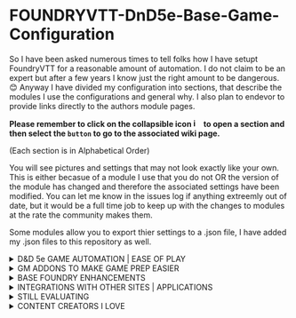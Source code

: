 # FOUNDRYVTT-DnD5e-Base-Game-Configuration
So I have been asked numerous times to tell folks how I have setupt FoundryVTT for a reasonable amount of automation.
I do not claim to be an expert but after a few years I know just the right amount to be dangerous. 😊
Anyway I have divided my configuration into sections, that describe the modules I use the configurations and general why.  I also plan to endevor to provide links directly to the authors module pages. 

<b>Please remember to click on the collapsible icon <img width="15" alt="image" src="https://user-images.githubusercontent.com/76136571/164912225-f8485d94-56bd-4e1d-baf9-58873cb426a4.png"> to open a section and then select the ```button``` to go to the associated wiki page.</b>  <p>(Each section is in Alphabetical Order)</p> 

You will see pictures and settings that may not look exactly like your own.  This is either becasue of a module I use that you do not OR the version of the module has changed and therefore the associated settings have been modified.  You can let me know in the issues log if anything extreemly out of date, but it would be a full time job to keep up with the changes to modules at the rate the community makes them.

Some modules allow you to export thier settings to a .json file, I have added my .json files to this repository as well.

<details>
<summary> D&D 5e GAME AUTOMATION | EASE OF PLAY</summary>
<p>&nbsp;</p>
  
  - ```About Time```
  
  - ```Active Auras```
  
  - ```Active Token Effects```
  
  - ```Automated Animations```
  
  - ```Automated Evocations```
  
  - ```DFReds Convenient Effects```
  
  - ```DFreds Effects Panel```
  
  - ```Dynamic Active Effects SRD```
  
  - ```Dynamic effects using Active Effects```
  
  - ```FX Master```
  
  - ```Health Estimate```
  
  - ```Illandril's Inventory Sorter (5e)```
  
  - ```Item Containers```
  
  - ```Item Macro```
  
  - ```JB2A - Patreon Complete Collection```
  
  - ```Let Me Roll That For You!```
  
  - ```Link Item and Resource```
  
  - ```Magic Items```
  
  - ```Midi QOL```
  
  - ```Midi SRD```
  
  - ```Monk's Active Tile Triggers```
  
  - ```Monk's Little Details```
  
  - ```Simple Calendar```
  
  - ```Spell Templete Manager```
  
  - ```Times Up```
  
  - ```Token Magic FX```
  
<p>&nbsp;</p>  
</details>

<details>
<summary> GM ADDONS TO MAKE GAME PREP EASIER </summary>
<p>&nbsp;</p>
  
  - ```Advanced Drawing Tools```
  
  - ```DF Architect```
  
  - ```DF Scene Enhancement```
  
  - ```Grid Scale Menu```
  
  - ```Moulinette```
  
<p>&nbsp;</p>  
</details>

<details>
<summary> BASE FOUNDRY ENHANCEMENTS </summary>
<p>&nbsp;</p>
  
  - <a href="https://github.com/jbowensii/FOUNDRYVTT-DnD5e-Base-Game-Configuration/wiki/5e-Sheet-Resource-Plus">```5e Sheet Resources Plus```</a>
  
  - ```Better Target```
  
  - ```Changelogs & Conflicts```
  
  - ```Cleaner Sheet Title Bar```
  
  - ```Combat Focus```
  
  - ```Compendium Folders```
  
  - ```Dice so Nice!```
  
  - ```Dice Tray```
  
  - ```Drag Ruler```
  
  - ```Entice with Dice so Nice```
  
  - ```Force Client Settings```
  
  - ```Forien's Copy Enviroment```
  
  - ```Image Hover```
  
  - ```Less Fog```
  
  - ```Lordu's Custom Dice for Dice so Nice```
  
  - ```Multilevel Tokens```
  
  - ```Navbar Tweeks```
  
  - ```Nice More Dice```
  
  - ```Parallaxia```
  
  - ```Permission Viewer```
  
  - ```Ping Logger```
  
  - ```Pings```
  
  - ```PopOut!```
  
  - ```Select tool everywhere```
  
  - ```Sequencer```
  
  - ```Settings Extender```
  
  - ```Smart Doors```
  
  - ```Tidy5e Sheet```
  
  - ```Token Action HUD```
  
  - ```Token Attacher```
  
  - ```oken Info Icons```
  
  - ```Token Variant Art```
  
  - ```Warpgate```
  
<p>&nbsp;</p>  
</details>

<details>
<summary> INTEGRATIONS WITH OTHER SITES | APPLICATIONS </summary>
<p>&nbsp;</p>

    - ```D&D Beyond Importer```
  
    - ```HTML to Scene```
  
    - ```Universal Battlemap Importer```
  
<p>&nbsp;</p>  
</details>

<details>
<summary> STILL EVALUATING </summary>
<p>&nbsp;</p>

  - ```Better Roofs```
  
  - ```Conditional Visibility```
  
  - ```Show Notes```
  
  - ```Tagger```
  
  - ```Wall Height```
  
<p>&nbsp;</p>  
</details>

<details>
<summary> CONTENT CREATORS I LOVE </summary>
<p>&nbsp;</p>
  
  - ```Atropos' Patreon Battlemaps Pack```
  
  - ```Bailywiki (everything)```
  
  - ```CyrensMaps of Undermountain```
  
  - ```The Griffon's Saddlebag```
  
  - ```The Mad Cartographer```
  
<p>&nbsp;</p>  
</details>
